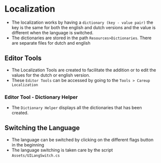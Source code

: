 # Localization

- The localization works by having a `dictionary (key - value pair)` the key is the same for both the english and dutch versions and the value is different when the language is switched.
- The dictionaries are stored in the path `Resources>Dictionaries`. There are separate files for dutch and english

## Editor Tools

- The Localization Tools are created to facilitate the addition or to edit the values for the dutch or english version.
- These `Editor Tools` can be accessed by going to the `Tools > Careup Localization`

### Editor Tool - Dictionary Helper

- The `Dictionary Helper` displays all the dictionaries that has been created.

## Switching the Language

- The language can be switched by clicking on the different flags button in the beginning
- The language switching is taken care by the script `Assets/UILangSwitch.cs`
